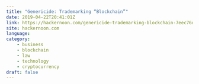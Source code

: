 ```yaml
---
title: "Genericide: Trademarking “Blockchain”"
date: 2019-04-22T20:41:01Z
link: https://hackernoon.com/genericide-trademarking-blockchain-7eec76d2d23a?source=rss----3a8144eabfe3---4
site: hackernoon.com
language: 
category:
	- business
	- blockchain
	- law
	- technology
	- cryptocurrency
draft: false
---
```

